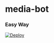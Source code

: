 # media-bot
### Easy Way
[![Deploy](https://www.herokucdn.com/deploy/button.svg)](https://heroku.com/deploy?template=https://github.com/swahiligroup4/media2-bot)
